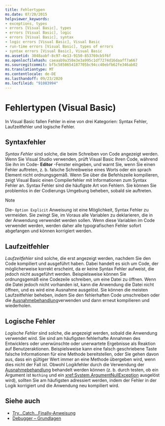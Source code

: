 ```yaml
---
title: Fehlertypen
ms.date: 07/20/2015
helpviewer_keywords:
- exceptions, types
- errors [Visual Basic], types
- errors [Visual Basic], logic
- errors [Visual Basic], syntax
- logic errors [Visual Basic], Visual Basic
- run-time errors [Visual Basic], types of errors
- syntax errors [Visual Basic], Visual Basic
ms.assetid: 3048aabf-8c97-4e13-9150-853769cb5f6f
ms.openlocfilehash: caeaab9a358e3e3a995c1df7274d16daaff7a667
ms.sourcegitcommit: bf5c5850654187705bc94cc40ebfb62fe346ab02
ms.translationtype: MT
ms.contentlocale: de-DE
ms.lasthandoff: 09/23/2020
ms.locfileid: "91083994"
---
```

# <a name="error-types-visual-basic"></a>Fehlertypen (Visual Basic)

In Visual Basic fallen Fehler in eine von drei Kategorien: Syntax Fehler, Laufzeitfehler und logische Fehler.

## <a name="syntax-errors"></a>Syntaxfehler

 *Syntax Fehler* sind solche, die beim Schreiben von Code angezeigt werden. Wenn Sie Visual Studio verwenden, prüft Visual Basic Ihren Code, während Sie ihn im Code- **Editor** -Fenster eingeben, und warnt Sie, wenn Sie einen Fehler auftreten, z. b. falsche Schreibweise eines Worts oder ein sprach Element nicht ordnungsgemäß. Wenn Sie über die Befehlszeile kompilieren, zeigt Visual Basic einen Compilerfehler mit Informationen zum Syntax Fehler an. Syntax Fehler sind die häufigste Art von Fehlern. Sie können Sie problemlos in der Codierungs Umgebung beheben, sobald sie auftreten.

> [!NOTE]
> Die- `Option Explicit` Anweisung ist eine Möglichkeit, Syntax Fehler zu vermeiden. Sie zwingt Sie, im Voraus alle Variablen zu deklarieren, die in der Anwendung verwendet werden sollen. Wenn diese Variablen im Code verwendet werden, werden daher alle typografischen Fehler sofort abgefangen und können korrigiert werden.

## <a name="run-time-errors"></a>Laufzeitfehler

 *Laufzeitfehler* sind solche, die erst angezeigt werden, nachdem Sie den Code kompiliert und ausgeführt haben. Dabei handelt es sich um Code, der möglicherweise korrekt erscheint, da er keine Syntax Fehler aufweist, die jedoch nicht ausgeführt werden. Beispielsweise können Sie ordnungsgemäß eine Codezeile schreiben, um eine Datei zu öffnen. Wenn die Datei jedoch nicht vorhanden ist, kann die Anwendung die Datei nicht öffnen, und es wird eine Ausnahme ausgelöst. Sie können die meisten Laufzeitfehler beheben, indem Sie den fehlerhaften Code umschreiben oder die [Ausnahmebehandlung](../../language-reference/statements/try-catch-finally-statement.md)verwenden und dann erneut kompilieren und wiederholen.
  
## <a name="logic-errors"></a>Logische Fehler

 *Logische Fehler* sind solche, die angezeigt werden, sobald die Anwendung verwendet wird. Sie sind am häufigsten fehlerhafte Annahmen des Entwicklers oder unerwünschte oder unerwartete Ergebnisse als Reaktion auf Benutzeraktionen. Beispielsweise kann eine falsch geschriebene Taste falsche Informationen für eine Methode bereitstellen, oder Sie gehen davon aus, dass ein gültiger Wert immer an eine Methode übergeben wird, wenn dies nicht der Fall ist. Obwohl Logikfehler durch die Verwendung der [Ausnahmebehandlung](../../language-reference/statements/try-catch-finally-statement.md) behandelt werden können (z. b. durch testen, ob ein Argument ist `Nothing` und ein <xref:System.ArgumentNullException> ausgelöst wird), sollten Sie am häufigsten adressiert werden, indem der Fehler in der Logik korrigiert und die Anwendung neu kompiliert wird.

## <a name="see-also"></a>Siehe auch

- [Try...Catch...Finally-Anweisung](../../language-reference/statements/try-catch-finally-statement.md)
- [Debugger – Grundlagen](/visualstudio/debugger/debugger-feature-tour)
